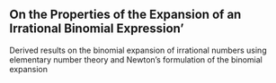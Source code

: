 ## On the Properties of the Expansion of an Irrational Binomial Expression’ 
Derived results on the binomial expansion of irrational numbers using elementary number theory and Newton’s formulation of the binomial expansion
